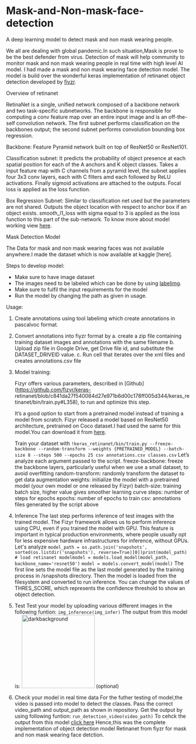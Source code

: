 # Mask-and-Non-mask-face-detection
A deep learning model to detect mask and non mask wearing people.

We all are dealing with global pandemic.In such situation,Mask is prove to be the best defender from virus.
Detection of mask will help community to monitor mask and non mask wearing people in real time with high level AI model.
I had made a mask and non mask wearing face detection model.
The model is build over the wonderful keras implementation of retinanet object detection developed by [fiyzr](https://github.com/fizyr/keras-retinanet).


Overview of retinanet

RetinaNet is a single, unified network composed of a backbone network and two task-specific subnetworks. The backbone is responsible for computing a conv feature map over an entire input image and is an off-the-self convolution network. The first subnet performs classification on the backbones output; the second subnet performs convolution bounding box regression.

Backbone: Feature Pyramid network built on top of ResNet50 or ResNet101.

Classification subnet: It predicts the probability of object presence at each spatial position for each of the A anchors and K object classes. Takes a input feature map with C channels from a pyramid level, the subnet applies four 3x3 conv layers, each with C filters amd each followed by ReLU activations. Finally sigmoid activations are attached to the outputs. Focal loss is applied as the loss function.

Box Regression Subnet: Similar to classification net used but the parameters are not shared. Outputs the object location with respect to anchor box if an object exists. smooth_l1_loss with sigma equal to 3 is applied as the loss function to this part of the sub-network.
To know more about model working view [here](https://medium.com/@14prakash/the-intuition-behind-retinanet-eb636755607d).

Mask Detection Model

The Data for mask and non mask wearing faces was not available anywhere.I made the dataset which is now available at kaggle [here].

Steps to develop model:
* Make sure to have image dataset
* The images need to be labeled which can be done by using [labelimg](https://github.com/tzutalin/labelImg).
* Make sure to fulfil the input requirements for the model
* Run the model by changing the path as given in usage.

Usage:

1. Create annotations using tool labelimg which create annotations in pascalvoc format.
2. Convert annotations into fiyzr format by 
   a. create a zip file containing training dataset images and annotations with the same filename 
   b. Upload zip file in Google Drive, get Drive file id, and substitute the DATASET_DRIVEID value.
   c. Run cell that iterates over the xml files and creates annotations.csv file
3. Model training:

    Fizyr offers various parameters, described in [Github](https://github.com/fizyr/keras-        retinanet/blob/c841da27f540084d27e971b6d00c178ff005d344/keras_retinanet/bin/train.py#L358), to run and optimize this step.

    It’s a good option to start from a pretrained model instead of training a model from scratch. Fizyr released a model based on     ResNet50 architecture, pretrained on Coco dataset.I had used the same for this model.You can download it from [here](https://github.com/fizyr/keras-retinanet/releases).
    
    Train your dataset with
    `!keras_retinanet/bin/train.py --freeze-backbone --random-transform --weights {PRETRAINED_MODEL} --batch-size 8 --steps 500 --epochs 25 csv annotations.csv classes.csv`
    Let’s analyze each argument passed to the script.
      freeze-backbone: freeze the backbone layers, particularly useful when we use a small dataset, to avoid overfitting
      random-transform: randomly transform the dataset to get data augmentation
      weights: initialize the model with a pretrained model (your own model or one released by Fizyr)
      batch-size: training batch size, higher value gives smoother learning curve
      steps: number of steps for epochs
      epochs: number of epochs to train
      csv: annotations files generated by the script above
      
      
4. Inference
   The last step performs inference of test images with the trained model.
   The Fizyr framework allows us to perform inference using CPU, even if you trained the model with GPU. This feature is important in      typical production environments, where people usually opt for less expensive hardware infrastructures for inference, without GPUs.
   Let's analyze
   `model_path = os.path.join('snapshots', sorted(os.listdir('snapshots'), reverse=True)[0])print(model_path)`
   `# load retinanet modelmodel = models.load_model(model_path, backbone_name='resnet50')`
   `model = models.convert_model(model)`
   The first line sets the model file as the last model generated by the training process in /snapshots directory. Then the model is        loaded from the filesystem and converted to run inference.
   You can change the values of THRES_SCORE, which represents the confidence threshold to show an object detection.
   
5.  Test
    Test your model by uploading various different images in the following funtion:
    `img_inference(img_infer)`
    The output from this model is:
    <img width="200" src="https://github.com/nehasm/Mask-and-Non-mask-face-detection/blob/master/output/output1.PNG" alt="darkbackground" border="0"></a>
(optional)
6.  Check your model in real time data
    For the futher testing of model,the video is passed into model to detect the classes.
    Pass the correct video_path and output_path as shown in repository.
    Get the output by using following funtion:
    `run_detection_video(video_path)`
    To cehck the output from this model [click here](https://drive.google.com/file/d/1oNG2glGKtfNl-2mXL-e4Y4TEABMDbSbY/view?usp=sharing)
 Hence,this was the complete implementation of object detection model Retinanet from fiyzr for mask and non mask wearing face detction. 
   

     
     





